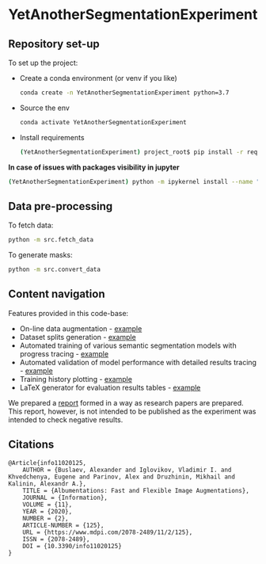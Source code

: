 # YetAnotherSegmentationExperiment

## Repository set-up

To set up the project:
* Create a conda environment (or venv if you like)
    ```bash
    conda create -n YetAnotherSegmentationExperiment python=3.7
    ```
* Source the env
    ```bash
    conda activate YetAnotherSegmentationExperiment
    ```
* Install requirements
    ```bash
    (YetAnotherSegmentationExperiment) project_root$ pip install -r requirements.txt
    ```
    

__In case of issues with packages visibility in jupyter__
```bash
(YetAnotherSegmentationExperiment) python -m ipykernel install --name "YetAnotherSegmentationExperiment" --user
```

## Data pre-processing

To fetch data:

```bash
python -m src.fetch_data
```

To generate masks:

```bash
python -m src.convert_data
```

## Content navigation
Features provided in this code-base:
* On-line data augmentation - [example](notebooks/AugmentationExperiments.ipynb)
* Dataset splits generation - [example](notebooks/FoldsGenerationDemo.ipynb)
* Automated training of various semantic segmentation models with progress tracing - [example](notebooks/TrainingWrapper.ipynb)
* Automated validation of model performance with detailed results tracing - [example](notebooks/TrainingResultsAnalysis.ipynb)
* Training history plotting - [example](notebooks/TrainingHistoryVisualisation.ipynb)
* LaTeX generator for evaluation results tables - [example](notebooks/LatexTablesGenerator.ipynb)

We prepared a [report](report.pdf) formed in a way as research papers are prepared. 
This report, however, is not intended to be published as the experiment was 
intended to check negative results.


## Citations
```
@Article{info11020125,
    AUTHOR = {Buslaev, Alexander and Iglovikov, Vladimir I. and Khvedchenya, Eugene and Parinov, Alex and Druzhinin, Mikhail and Kalinin, Alexandr A.},
    TITLE = {Albumentations: Fast and Flexible Image Augmentations},
    JOURNAL = {Information},
    VOLUME = {11},
    YEAR = {2020},
    NUMBER = {2},
    ARTICLE-NUMBER = {125},
    URL = {https://www.mdpi.com/2078-2489/11/2/125},
    ISSN = {2078-2489},
    DOI = {10.3390/info11020125}
}
```